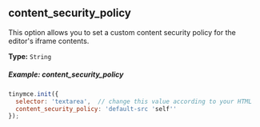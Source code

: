 ## content_security_policy

This option allows you to set a custom content security policy for the editor's iframe contents.

**Type:** `String`

##### Example: content_security_policy

```js
tinymce.init({
  selector: 'textarea',  // change this value according to your HTML
  content_security_policy: 'default-src 'self''
});
```
